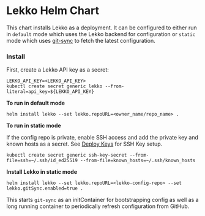 # Lekko Helm Chart
This chart installs Lekko as a deployment. It can be configured to either run in `default` mode which uses the Lekko backend for configuration or `static` mode which uses [git-sync](https://github.com/kubernetes/git-sync) to fetch the latest configuration.

### Install

First, create a Lekko API key as a secret:

```
LEKKO_API_KEY=<LEKKO_API_KEY>
kubectl create secret generic lekko --from-literal=api_key=${LEKKO_API_KEY}
```

**To run in default mode**
```
helm install lekko --set lekko.repoURL=<owner_name/repo_name> .
```

**To run in static mode**

If the config repo is private, enable SSH access and add the private key and known hosts as a secret. See [Deploy Keys](https://docs.github.com/en/authentication/connecting-to-github-with-ssh/managing-deploy-keys#deploy-keys) for SSH Key setup.
```
kubectl create secret generic ssh-key-secret --from-file=ssh=~/.ssh/id_ed25519 --from-file=known_hosts=~/.ssh/known_hosts
```

**Install Lekko in static mode**
```
helm install lekko --set lekko.repoURL=<lekko-config-repo> --set lekko.gitSync.enabled=true .
```

This starts `git-sync` as an initContainer for bootstrapping config as well as a long running container to periodically refresh configuration from GitHub.

